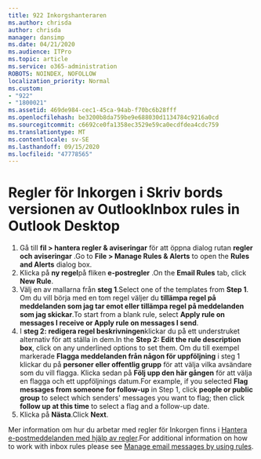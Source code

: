 ```yaml
---
title: 922 Inkorgshanteraren
ms.author: chrisda
author: chrisda
manager: dansimp
ms.date: 04/21/2020
ms.audience: ITPro
ms.topic: article
ms.service: o365-administration
ROBOTS: NOINDEX, NOFOLLOW
localization_priority: Normal
ms.custom:
- "922"
- "1800021"
ms.assetid: 469de984-cec1-45ca-94ab-f70bc6b28fff
ms.openlocfilehash: be3200b8da759be9e688030d1134784c9216a0cd
ms.sourcegitcommit: c6692ce0fa1358ec3529e59ca0ecdfdea4cdc759
ms.translationtype: MT
ms.contentlocale: sv-SE
ms.lasthandoff: 09/15/2020
ms.locfileid: "47778565"
---
```

# <a name="inbox-rules-in-outlook-desktop"></a><span data-ttu-id="2e5d9-102">Regler för Inkorgen i Skriv bords versionen av Outlook</span><span class="sxs-lookup"><span data-stu-id="2e5d9-102">Inbox rules in Outlook Desktop</span></span>

1. <span data-ttu-id="2e5d9-103">Gå till **fil > hantera regler & aviseringar** för att öppna dialog rutan **regler och aviseringar** .</span><span class="sxs-lookup"><span data-stu-id="2e5d9-103">Go to **File > Manage Rules & Alerts** to open the **Rules and Alerts** dialog box.</span></span>
2. <span data-ttu-id="2e5d9-104">Klicka på **ny regel**på fliken **e-postregler** .</span><span class="sxs-lookup"><span data-stu-id="2e5d9-104">On the **Email Rules** tab, click **New Rule**.</span></span>
3. <span data-ttu-id="2e5d9-105">Välj en av mallarna från **steg 1**.</span><span class="sxs-lookup"><span data-stu-id="2e5d9-105">Select one of the templates from **Step 1**.</span></span> <span data-ttu-id="2e5d9-106">Om du vill börja med en tom regel väljer du **tillämpa regel på meddelanden som jag tar emot eller tillämpa regel på meddelanden som jag skickar**.</span><span class="sxs-lookup"><span data-stu-id="2e5d9-106">To start from a blank rule, select **Apply rule on messages I receive or Apply rule on messages I send**.</span></span>
4. <span data-ttu-id="2e5d9-107">I **steg 2: redigera regel beskrivningen**klickar du på ett understruket alternativ för att ställa in dem.</span><span class="sxs-lookup"><span data-stu-id="2e5d9-107">In the **Step 2: Edit the rule description box**, click on any underlined options to set them.</span></span> <span data-ttu-id="2e5d9-108">Om du till exempel markerade **Flagga meddelanden från någon för uppföljning** i steg 1 klickar du på **personer eller offentlig grupp** för att välja vilka avsändare som du vill flagga. Klicka sedan på **Följ upp den här gången** för att välja en flagga och ett uppföljnings datum.</span><span class="sxs-lookup"><span data-stu-id="2e5d9-108">For example, if you selected **Flag messages from someone for follow-up** in Step 1, click **people or public group** to select which senders' messages you want to flag; then click **follow up at this time** to select a flag and a follow-up date.</span></span>
5. <span data-ttu-id="2e5d9-109">Klicka på **Nästa**.</span><span class="sxs-lookup"><span data-stu-id="2e5d9-109">Click **Next**.</span></span>

<span data-ttu-id="2e5d9-110">Mer information om hur du arbetar med regler för Inkorgen finns i [Hantera e-postmeddelanden med hjälp av regler](https://support.office.com/article/manage-email-messages-by-using-rules-c24f5dea-9465-4df4-ad17-a50704d66c59).</span><span class="sxs-lookup"><span data-stu-id="2e5d9-110">For additional information on how to work with inbox rules please see [Manage email messages by using rules](https://support.office.com/article/manage-email-messages-by-using-rules-c24f5dea-9465-4df4-ad17-a50704d66c59).</span></span>
